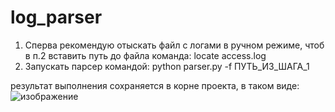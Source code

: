 # log_parser

1. Сперва рекомендую отыскать файл с логами в ручном режиме, чтоб в п.2 вставить путь до файла
команда: locate access.log
2. Запускать парсер командой: python parser.py -f ПУТЬ_ИЗ_ШАГА_1


результат выполнения сохраняется в корне проекта, в таком виде:
![изображение](https://user-images.githubusercontent.com/88431811/207435925-0e4a377e-6574-446c-b119-4dce0defefa8.png)
